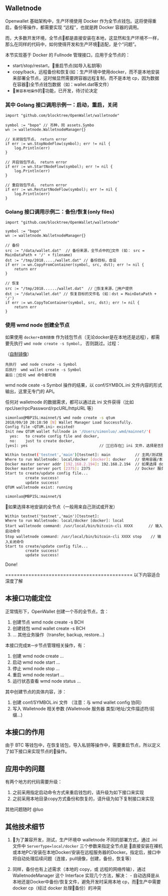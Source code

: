 ## Walletnode

Openwallet 基础架构中，生产环境使用 Docker 作为全节点钱包。这将使得重启，备份等操作，都需要实现 “远程”，也就是跨 Docker 容器的调用。

而，大多数开发环境，全节点都是直接安装在本地，这显然和生产环境不一样，那么在同样的代码中，如何使得开发和生产环境适配，是个“问题”。

本节实现基于 Docker 的 Fullnode 管理接口，应用于全节点的：

- start/stop/restart，重启节点(如导入私钥等)
- copy/back，远程备份和恢复(如：生产环境中使用docker，而不是本地安装来部署全节点，这时候显然需要跨容器远程复制，而不是本地 cp，因为数据在容器)全节点钱包数据（如：wallet.dat等文件）
- `兼容本地操作`的功能，已开发，待讨论决定

### 其中 Golang 接口调用示例一：启动，重启，关闭

```golang
import "github.com/blocktree/OpenWallet/walletnode"

symbol := "bopo" // 币种，同 assets.Symbo
wn := walletnode.WalletnodeManager{}

// 关闭钱包节点， return error
if err := wn.StopNodeFlow(symbol); err != nil {
    log.Println(err)
}

// 开启钱包节点， return error
if err := wn.StartNodeFlow(symbol); err != nil {
    log.Println(err)
}

// 重启钱包节点， return error
if err := wn.RestartNodeFlow(symbol); err != nil {
    log.Println(err)
}
```

### Golang 接口调用示例二：备份/恢复(only files)

```golang
import "github.com/blocktree/OpenWallet/walletnode"

symbol := "bopo"
wn := walletnode.WalletnodeManager{}

// 备份
src := "/data/wallet.dat"  // 备份来源，全节点中的文件 (如： src = MainDataPath + '/' + filename)
dst := "/tmp/2018...../wallet.dat" // 备份目标，自设
if err := wn.CopyFromContainer(symbol, src, dst); err != nil {
    return err
}

// 恢复
src := "/tmp/2018....../wallet.dat"  // 恢复来源，用户提供
dst := "/data/wallet.dat" // 恢复目标的文件名 (如：dst = MainDataPath + '/')
if err := wn.CopyToContainer(symbol, src, dst); err != nil {
    return err
}
```

### 使用 wmd node 创建全节点

如果使用 `docker+自制镜像` 作为钱包节点（无论docker是在本地还是远程），都需要先执行 `wmd node create -s Symbol`， 否则跳过。过程：

（[自制镜像](http://192.168.5.138:3000/WalletTeam/WalletImageRegistry)）

    先执行  wmd node create -s Symbol
    后执行  wmd wallet create -s Symbol
    最后：任何 wmd 命令都可用

wmd node ceate -s Symbol 操作的结果，以 conf/SYMBOL.ini 文件内容的形式输出，这里无专门的 API。

任何对 walletnode 的数据需求，都可以通过此 ini 文件获得（比如 rpcUser/rpcPassword/rpcURL/httpURL 等）

```bash
simonluo@MBP15L:mainnet/$ wmd node create -s qtum
2018/09/10 20:18:50 [N] Wallet Manager Load Successfully.
Config file <QTUM.ini> existed!
Init new QTUM wallet fullnode in '/Users/simonluo/.wmd/mainnet/'(
  yes:   to create config file and docker,
  no:    just to create docker,
[yes]: yes                                // 已存在 ini 文件，选择是否重写，否则创建一个新的

Within testnet('testnet','main')[testnet]: main           // 主网/测试链
Where to run Walletnode: local/docker [docker]: docker    // 使用容器/本地安装的方式部署全节点
Docker master server addr [192.168.2.194]: 192.168.2.194  // 如果选择 docker，需提供 master 的 IP 地址
Docker master server port [2375]: 2375                    // Docker 服务端口
Start to create/update config file...
         create success!
         update success!
QTUM walletnode exist: running

simonluo@MBP15L:mainnet/$
```

如果选择本地安装的全节点（一般用来自己测试或开发）
```
Within testnet('testnet','main')[testnet]:
Where to run Walletnode: local/docker [docker]: local
Start walletnode command: /usr/local/bin/bitcoin-cli XXXX       // 输入启动命令
Stop walletnode command: /usr/local/bin/bitcoin-cli XXXX stop    // 输入关闭命令
Start to create/update config file...
         create success!
         update success!
```

Done!

============================================ 以下内容适合深度了解

## 本接口功能定位

正常情形下，OpenWallet 创建一个币的全节点，含：

  1. 创建节点  wmd node create -s BCH
  2. 创建钱包  wmd wallet create -s BCH
  3. ... 其他业务操作（transfer, backup, restore...)

本接口完成`第一步`节点管理相关操作，有：

  1. 创建 wmd node create ...
  2. 启动 wmd node start ...
  3. 停止 wmd node stop ...
  4. 重启 wmd node restart ...
  5. 运行状态查看 wmd node status ...

其中创建节点的具体内容，涉：

  1. 创建 conf/SYMBOL.ini 文件 （注意：与 wmd wallet config 协同）
  2. 写入 Walletnode 相关参数 (Walletnode 服务器 类型/地址/文件描述符/前缀...)

## 本接口的作用

由于 BTC 等钱包中，在恢复钱包，导入私钥等操作中，需要重启节点，所以定义了如下接口来实现节点的操作。

## 应用中的问题

有两个地方的代码需要升级：

  1. 之前采用指定启动命令方式来重启钱包的，请升级为如下接口来实现
  2. 之前采用本地目录copy方式备份和恢复的，请升级为如下复制接口来实现

其他问题随时 @luo

## 其他技术细节

  1. 为了兼容开发，测试，生产环境中 walletnode 不同的部署方式，通过 .ini 文件中 `ServerType=local/docker` 三个参数来指定全节点是 直接安装在裸机或本地PC/安装在本地Docker/安装在远程服务器的Docker。指定后，接口中将自动处理后续问题（连接，pull镜像，创建，备份，恢复等）


  2. 同样，备份也有上述需求（本地的 copy，或 远程的网络传输），通过 WalletnodeManager 这个 Interface 实现几个方法，解决：
    - 自动选择是从本地还是Docker中备份/恢复文件，避免开发时采用本地 cp，而生产中需要 docker cp（经过 docker 处理备份）的冲突
